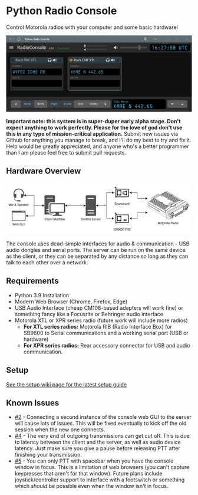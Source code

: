 # Python Radio Console
Control Motorola radios with your computer and some basic hardware!

![Console Screenshot](/media/screenshot-v1.png)

**Important note: this system is in super-duper early alpha stage. Don't expect anything to work perfectly. Please for the love of god don't use this in any type of mission-critical application.** Submit new issues via Github for anything you manage to break, and I'll do my best to try and fix it. Help would be greatly appreciated, and anyone who's a better programmer than I am please feel free to submit pull requests.

## Hardware Overview

![Hardware Block Diagram](https://github.com/W3AXL/python-radio-console/blob/master/media/console-hardware-diagram.png)

The console uses dead-simple interfaces for audio & communication - USB audio dongles and serial ports. The server can be run on the same device as the client, or they can be separated by any distance so long as they can talk to each other over a network.

## Requirements
* Python 3.9 Installation
* Modern Web Browser (Chrome, Firefox, Edge)
* USB Audio Interface (cheap CM108-based adapters will work fine) or something fancy like a Focusrite or Behringer audio interface
* Motorola XTL or XPR series radio (future work will include more radios)
   * **For XTL series radios:** Motorola RIB (Radio Interface Box) for SB9600 to Serial communications and a working serial port (USB or hardware)
   * **For XPR series radios:** Rear accessory connector for USB and audio communication.

## Setup

[See the setup wiki page for the latest setup guide](https://github.com/W3AXL/python-radio-console/wiki/Setup)

## Known Issues

* [#2](https://github.com/W3AXL/python-radio-console/issues/2) - Connecting a second instance of the console web GUI to the server will cause lots of issues. This will be fixed eventually to kick off the old session when the new one connects.
* [#4](https://github.com/W3AXL/python-radio-console/issues/4) - The very end of outgoing transmissions can get cut off. This is due to latency between the client and the server, as well as audio device latency. Just make sure you give a pause before releasing PTT after finishing your transmission.
* [#5](https://github.com/W3AXL/python-radio-console/issues/5) - You can only PTT with spacebar when you have the console window in focus. This is a limitation of web browsers (you can't capture keypresses that aren't for that window). Future plans include joystick/controller support to interface with a footswitch or something which *should* be possible even when the window isn't in focus.

